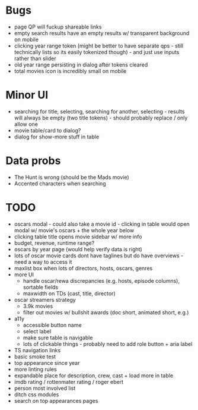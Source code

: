 # Bugs

- page QP will fuckup shareable links
- empty search results have an empty results w/ transparent background on mobile
- clicking year range token (might be better to have separate qps - still technically lists so its easily tokenized though) - and just use inputs rather than slider
- old year range persisting in dialog after tokens cleared
- total movies icon is incredibly small on mobile

# Minor UI

- searching for title, selecting, searching for another, selecting - results will always be empty (two title tokens) - should probably replace / only allow one
- movie table/card to dialog?
- dialog for show-more stuff in table

# Data probs

- The Hunt is wrong (should be the Mads movie)
- Accented characters when searching

# TODO

- oscars modal - could also take a movie id - clicking in table would open modal w/ movie's oscars + the whole year below
- clicking table title opens movie sidebar w/ more info
- budget, revenue, runtime range?
- oscars by year page (would help verify data is right)
- lots of oscar movie cards dont have taglines but do have overviews - need a way to access it
- maxlist box when lots of directors, hosts, oscars, genres
- more UI
  - handle oscar/rewa discrepancies (e.g. hosts, episode columns), sortable fields
  - maxwidth on TDs (cast, title, director)
- oscar streamers strategy
  - 3.9k movies
  - filter out movies w/ bullshit awards (doc short, animated short, e.g.)
- a11y
  - accessible button name
  - select label
  - make sure table is navigable
  - lots of clickable things - probably need to add role button + aria label
- TS navigation links
- basic smoke test
- top appearance since year
- more linting rules
- expandable place for description, crew, cast + load more in table
- imdb rating / rottenmater rating / roger ebert
- person most involved list
- ditch css modules
- search on top appearances pages
